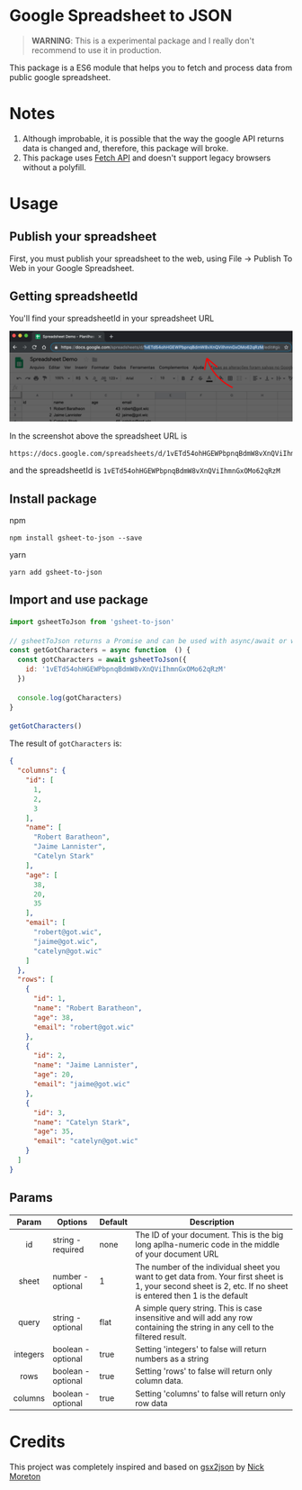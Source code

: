 # Google Spreadsheet to JSON
> **WARNING**: This is a experimental package and I really don't recommend to use it in production.

This package is a ES6 module that helps you to fetch and process data from public google spreadsheet.

# Notes
1. Although improbable, it is possible that the way the google API returns data is changed and, therefore, this package will broke.
2. This package uses [Fetch API](https://developer.mozilla.org/en-US/docs/Web/API/Fetch_API) and doesn't support legacy browsers without a polyfill.

# Usage

## Publish your spreadsheet
First, you must publish your spreadsheet to the web, using File -> Publish To Web in your Google Spreadsheet.

## Getting spreadsheetId
You'll find your spreadsheetId in your spreadsheet URL

![Spreadsheet screenshot with spreadsheet id highlighted](./spreadsheet-id.jpg)

In the screenshot above the spreadsheet URL is
```
https://docs.google.com/spreadsheets/d/1vETd54ohHGEWPbpnqBdmW8vXnQViIhmnGxOMo62qRzM/edit#gid=0
```

and the spreadsheetId is `1vETd54ohHGEWPbpnqBdmW8vXnQViIhmnGxOMo62qRzM`

## Install package
npm
```shell
npm install gsheet-to-json --save
```

yarn
```shell
yarn add gsheet-to-json
```

## Import and use package
```js
import gsheetToJson from 'gsheet-to-json'

// gsheetToJson returns a Promise and can be used with async/await or with then/catch callbacks
const getGotCharacters = async function  () {
  const gotCharacters = await gsheetToJson({
    id: '1vETd54ohHGEWPbpnqBdmW8vXnQViIhmnGxOMo62qRzM'
  })

  console.log(gotCharacters)
}

getGotCharacters()
```

The result of `gotCharacters` is:
```json
{
  "columns": {
    "id": [
      1,
      2,
      3
    ],
    "name": [
      "Robert Baratheon",
      "Jaime Lannister",
      "Catelyn Stark"
    ],
    "age": [
      38,
      20,
      35
    ],
    "email": [
      "robert@got.wic",
      "jaime@got.wic",
      "catelyn@got.wic"
    ]
  },
  "rows": [
    {
      "id": 1,
      "name": "Robert Baratheon",
      "age": 38,
      "email": "robert@got.wic"
    },
    {
      "id": 2,
      "name": "Jaime Lannister",
      "age": 20,
      "email": "jaime@got.wic"
    },
    {
      "id": 3,
      "name": "Catelyn Stark",
      "age": 35,
      "email": "catelyn@got.wic"
    }
  ]
}
```

## Params

|   Param  | Options            | Default | Description                                                                                                                                                    |
|:--------:|--------------------|---------|----------------------------------------------------------------------------------------------------------------------------------------------------------------|
| id       | string - required  | none    | The ID of your document. This is the big long aplha-numeric code in the middle of your document URL                                                            |
| sheet    | number - optional  | 1       | The number of the individual sheet you want to get data from. Your first sheet is 1, your second sheet is 2, etc. If no sheet is entered then 1 is the default |
| query    | string - optional  | flat    | A simple query string. This is case insensitive and will add any row containing the string in any cell to the filtered result.                                 |
| integers | boolean - optional | true    | Setting 'integers' to false will return numbers as a string                                                                                                    |
| rows     | boolean - optional | true    | Setting 'rows' to false will return only column data.                                                                                                          |
| columns  | boolean - optional | true    | Setting 'columns' to false will return only row data                                                           

# Credits
This project was completely inspired and based on [gsx2json](https://github.com/55sketch/gsx2json) by [Nick Moreton](https://github.com/55sketch)

